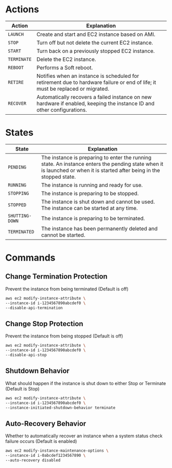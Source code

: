 # Actions
| Action | Explanation |
| ------ | ----------- |
| `LAUNCH` | Create and start and EC2 instance based on AMI. |
| `STOP` | Turn off but not delete the current EC2 instance. |
| `START` | Turn back on a previously stopped EC2 instance. |
| `TERMINATE` | Delete the EC2 instance. |
| `REBOOT` | Performs a Soft reboot. |
| `RETIRE` | Notifies when an instance is scheduled for retirement due to hardware failure or end of life; it must be replaced or migrated. |
| `RECOVER` | Automatically recovers a failed instance on new hardware if enabled, keeping the instance ID and other configurations. |

# States
| State | Explanation |
| ----- | ----------- |
| `PENDING` | The instance is preparing to enter the running state. An instance enters the pending state when it is launched or when it is started after being in the stopped state. |
| `RUNNING` | The instance is running and ready for use. |
| `STOPPING` | The instance is preparing to be stopped. |
| `STOPPED` | The instance is shut down and cannot be used. The instance can be started at any time. |
| `SHUTTING-DOWN` | The instance is preparing to be terminated. |
| `TERMINATED` | The instance has been permanently deleted and cannot be started. |

# Commands

## Change Termination Protection
Prevent the instance from being terminated (Default is off)

```sh
aws ec2 modify-instance-attribute \
--instance-id i-1234567890abcdef0 \
--disable-api-termination
```

## Change Stop Protection
Prevent the instance from being stopped (Default is off)

```sh
aws ec2 modify-instance-attribute \
--instance-id i-1234567890abcdef0 \
--disable-api-stop
```

## Shutdown Behavior
What should happen if the instance is shut down to either Stop or Terminate (Default is Stop)

```sh
aws ec2 modify-instance-attribute \
--instance-id i-1234567890abcdef0 \
--instance-initiated-shutdown-behavior terminate
```

## Auto-Recovery Behavior
Whether to automatically recover an instance when a system status check failure occurs (Default is enabled)

```sh
aws ec2 modify-instance-maintenance-options \
--instance-id i-0abcdef1234567890 \
--auto-recovery disabled
```
